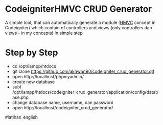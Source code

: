 # CodeigniterHMVC CRUD Generator
A simple tool, that can automatically generate a module (<a href="https://bitbucket.org/wiredesignz/codeigniter-modular-extensions-hmvc/downloads/">HMVC</a> concept in Codeigniter) which contain of controllers and views (only controllers dan views - in my concepts) in simple step

# Step by Step 
- cd /opt/lampp/htdocs
- git clone https://github.com/akhwan90/codeigniter_crud_generator.git 
- open http://localhost/phpmyadmin/
- create new database
- subl /opt/lampp/htdocs/codeigniter_crud_generator/application/config/database.php
- change database name, username, dan password
- open http://localhost/codeigniter_crud_generator/

#latihan_english
